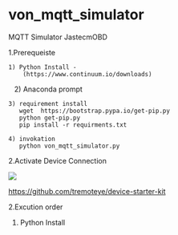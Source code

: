# von_mqtt_simulator
MQTT Simulator JastecmOBD


1.Prerequeiste 

    1) Python Install - 
        (https://www.continuum.io/downloads)

    2) Anaconda prompt
   

    3) requirement install 
       wget  https://bootstrap.pypa.io/get-pip.py
       python get-pip.py
       pip install -r requirments.txt 
         
    4) invokation
       python von_mqtt_simulator.py


2.Activate Device Connection


<img src="https://github.com/kangg18/von_mqtt_simulator/blob/master/device%20connection.png?raw=true">


https://github.com/tremoteye/device-starter-kit






2.Excution order
   1)  Python Install 
